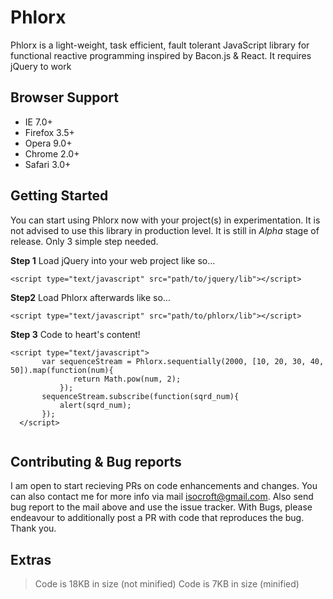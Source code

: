 # Phlorx
Phlorx is a light-weight, task efficient, fault tolerant JavaScript library for functional reactive programming inspired by Bacon.js &  React. It requires jQuery to work

## Browser Support

+ IE 7.0+
+ Firefox 3.5+
+ Opera 9.0+
+ Chrome 2.0+
+ Safari 3.0+

## Getting Started

You can start using Phlorx now with your project(s) in experimentation. It is not advised to use this
library in production level. It is still in *Alpha* stage of release. Only 3 simple step needed.

**Step 1** 
Load jQuery into your web project like so...

```
<script type="text/javascript" src="path/to/jquery/lib"></script>

```


**Step2**
Load Phlorx afterwards like so...


```
<script type="text/javascript" src="path/to/phlorx/lib"></script>

```


**Step 3**
 Code to heart's content!


```
<script type="text/javascript"> 
       var sequenceStream = Phlorx.sequentially(2000, [10, 20, 30, 40, 50]).map(function(num){ 
              return Math.pow(num, 2); 
           });
       sequenceStream.subscribe(function(sqrd_num){
           alert(sqrd_num);
       });
  </script>
  
  ```


## Contributing & Bug reports

I am open to start recieving PRs on code enhancements and changes. You can also contact me for more info via mail isocroft@gmail.com. Also send bug report to the mail above and use the issue tracker. With Bugs, please endeavour to additionally post a PR with code that reproduces the bug. Thank you. 

## Extras

> Code is 18KB in size (not minified)
  Code is 7KB in size (minified)
